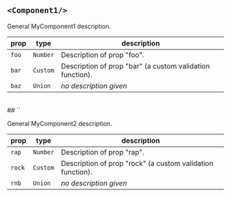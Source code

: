 ## `<Component1/>`


General MyComponent1 description.

prop | type | description
--- | --- | ---
`foo` | `Number` | Description of prop "foo".
`bar` | `Custom` | Description of prop "bar" (a custom validation function).
`baz` | `Union` | *no description given*
<br/> 
## `<Component2/>`


General MyComponent2 description.

prop | type | description
--- | --- | ---
`rap` | `Number` | Description of prop "rap".
`rock` | `Custom` | Description of prop "rock" (a custom validation function).
`rnb` | `Union` | *no description given*
<br/> 
